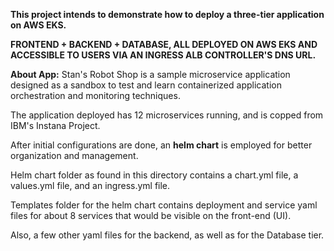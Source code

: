 **This project intends to demonstrate how to deploy a three-tier application on AWS EKS.**

**FRONTEND + BACKEND + DATABASE, ALL DEPLOYED ON AWS EKS AND ACCESSIBLE TO USERS VIA AN INGRESS ALB CONTROLLER'S DNS URL.**

**About App:** Stan's Robot Shop is a sample microservice application designed as a sandbox to test and learn containerized application orchestration and monitoring techniques.

The application deployed has 12 microservices running, and is copped from IBM's Instana Project.

After initial configurations are done, an **helm chart** is employed for better organization and management.

Helm chart folder as found in this directory contains a chart.yml file, a values.yml file, and an ingress.yml file.

Templates folder for the helm chart contains deployment and service yaml files for about 8 services that would be visible on the front-end (UI).

Also, a few other yaml files for the backend, as well as for the Database tier.
